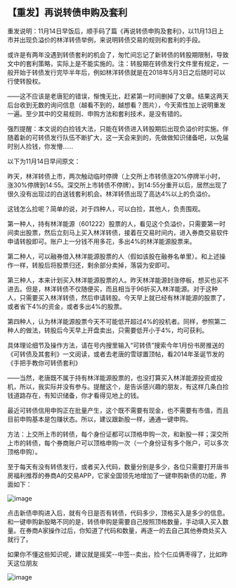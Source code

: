 ## 【重发】再说转债申购及套利
重发说明：11月14日早饭后，顺手码了篇《再说转债申购及套利》，以11月13日上市并出现负溢价的林洋转债举例，来说明转债交易的规则和套利的手段。



或许是有两年没遇到转债套利的机会了，匆忙间忘记了新转债的转股期限制，导致文中的套利策略，实际上是不能实施的。注：转股期在转债发行文件里有规定，一般开始于转债发行完毕半年后，例如林洋转债就是在2018年5月3日之后随时可以行使转股权。



——这不应该是老唐犯的错误，惭愧无比，赶紧第一时间删掉了文章。结果这两天后台收到无数的询问信息（越看不到的，越想看？图片），今天索性加上说明重发一遍。至少其中的交易规则、申购方法和套利技术，是没有错的。



强烈提醒：本文说的白捡钱大法，只能在转债进入转股期后出现负溢价时实施。伴随着新的可转债发行队伍不断扩大，这一天会来到的，先做做知识储备吧，以免届时别人捡钱，你发懵……



以下为11月14日早间原文：



昨天，林洋转债上市，两次触动临时停牌（上交所上市转债涨20%停牌半小时，涨30%停牌到14:55。深交所上市转债不停牌）。到14:55分重开以后，居然出现了很久没有出现过的白送钱套利机会。林洋转债出现了高达4%以上的负溢价。

 

这钱怎么捡呢？简单的说，对于四种人，可以白捡，其他人，负责围观。

 

第一种人，持有林洋能源（601222）股票的人，看见这个负溢价，只需要第一时间卖出股票，然后立刻马上买入林洋转债，接着在交易时间内，进入券商交易软件申请转股即可。账户上一分钱不用多花，多出4%的林洋能源股票来。

 

第二种人，可以融券借入林洋能源股票的人（假如该股在融券名单里）。和上述操作一样，转股后将股票归还，剩余部分卖掉，落袋为安即可。

 

第三种人，本来计划买入林洋能源股票的人。昨天林洋能源封涨停板，想买也买不进去。但是，林洋转债不仅随便买，而且相当于96折买入林洋能源。对于这种人，只需要买入林洋转债，然后申请转股。今天早上就已经有林洋能源的股票了，或者省下4%的资金，或者多出4%的股票。



第四种人，认为林洋能源股票今天不可能低开超过4%的投机者。同样，参照第二种人的做法，转股后今天早上开盘卖出，只需要低开小于4%，均可获利。

 

具体理论细节及操作方法，请在号内搜里输入“可转债”搜索今年1月份书房推送的《可转债及其套利》一文阅读，或者去老唐的雪球置顶帖，看2014年圣诞节发的《手把手教你可转债套利》

 

——当然，老唐既不属于持有林洋能源股票的，也没打算买入林洋能源投资或投机，所以，我实际并没有参与。提醒这个，是告诉感兴趣的朋友，有这样几条白捡钱道路存在，有知识储备，你才看得见地上的钱。

 

最近可转债信用申购正在批量产生，这个既不需要有现金，也不需要有市值，而且目前申购基本是包赚状态。所以，建议跟新股一样，通通一键申购。

 

方法：上交所上市的转债，每个身份证都可以顶格申购一次，和新股一样；深交所上市的转债，每个券商账户可以顶格申购一次（一个身份证有多个账户，可以多次顶格申购）。

 

至于每天有没有转债发行，或者买入代码，数量分别是多少，各位只需要打开唐书房福利推荐的券商A的交易APP，它家全国领先地增加了一键申购新债的功能，界面如下：

![image](https://github.com/fengyumozhu/tsf/assets/6201828/6d07ccaa-10c6-45ab-819d-169a3797544c)


点击新债申购进入后，就有今日是否有转债，代码多少，顶格买入是多少的信息。和一键申购新股略不同的是，转债申购是需要自己按照顶格数量，手动填入买入数量。在券商A家操作过后，你知道了代码和数量，再逐一的去自己其他券商处买入就行了。

 

如果你不懂这些知识呢，建议就是摇奖--中签--卖出，捡个仨瓜俩枣得了，比如昨天这位朋友

![image](https://github.com/fengyumozhu/tsf/assets/6201828/0512cc26-c779-4464-8208-96262965948e)
